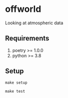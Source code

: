 # offworld
Looking at atmospheric data


## Requirements

1. poetry >= 1.0.0
2. python >= 3.8


## Setup

`make setup`

`make test`